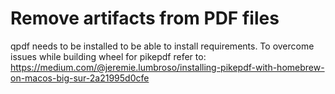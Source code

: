 # Remove artifacts from PDF files

qpdf needs to be installed to be able to install requirements. To overcome issues while building wheel for pikepdf 
refer to:  
https://medium.com/@jeremie.lumbroso/installing-pikepdf-with-homebrew-on-macos-big-sur-2a21995d0cfe